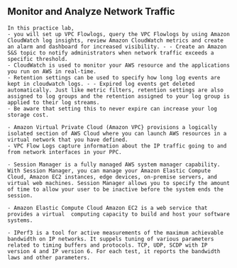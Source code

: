 ## Monitor and Analyze Network Traffic
    In this practice lab, 
    - you will set up VPC Flowlogs, query the VPC Flowlogs by using Amazon CloudWatch log insights, review Amazon CloudWatch metrics and create an alarm and dashboard for increased visibility. - - Create an Amazon S&S topic to notify administrators when network traffic exceeds a specific threshold. 
    - CloudWatch is used to monitor your AWS resource and the applications you run on AWS in real-time. 
    - Retention settings can be used to specify how long log events are kept in cloudwatch logs. - - Expired log events get deleted automatically. Just like metric filters, retention settings are also assigned to log groups and the retention assigned to your log group is applied to their log streams. 
    - Be aware that setting this to never expire can increase your log storage cost. 
    
    - Amazon Virtual Private Cloud (Amazon VPC} provisions a logically isolated section of AWS Cloud where you can launch AWS resources in a virtual network that you have defined. 
    - VPC Flow Logs capture information about the IP traffic going to and from network interfaces in your PPC. 
    
    - Session Manager is a fully managed AWS system manager capability. With Session Manager, you can manage your Amazon Elastic Compute Cloud, Amazon EC2 instances, edge devices, on-premise servers, and virtual web machines. Session Manager allows you to specify the amount of time to allow your user to be inactive before the system ends the session. 
    
    - Amazon Elastic Compute Cloud Amazon EC2 is a web service that provides a virtual  computing capacity to build and host your software systems. 
    
    - IPerf3 is a tool for active measurements of the maximum achievable bandwidth on IP networks. It suppels tuning of various parameters related to timing buffers and protocols. TCP, UDP, SCDP with IP version 4 and IP version 6. For each test, it reports the bandwidth laws and other parameters. 
